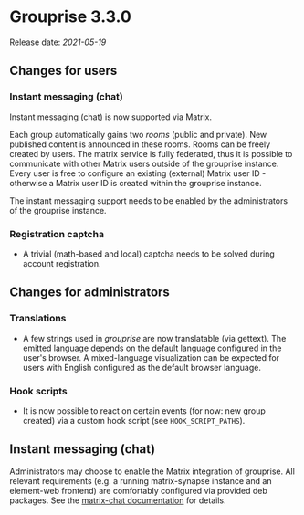 # Grouprise 3.3.0

Release date: *2021-05-19*

## Changes for users

### Instant messaging (chat)

Instant messaging (chat) is now supported via Matrix.

Each group automatically gains two *rooms* (public and private).
New published content is announced in these rooms.
Rooms can be freely created by users.
The matrix service is fully federated, thus it is possible to communicate with other Matrix users
outside of the grouprise instance.
Every user is free to configure an existing (external) Matrix user ID - otherwise a Matrix user ID
is created within the grouprise instance.

The instant messaging support needs to be enabled by the administrators of the grouprise instance.


### Registration captcha

* A trivial (math-based and local) captcha needs to be solved during account registration.


## Changes for administrators

### Translations

* A few strings used in *grouprise* are now translatable (via gettext).  The emitted language
  depends on the default language configured in the user's browser.  A mixed-language visualization
  can be expected for users with English configured as the default browser language.


### Hook scripts

* It is now possible to react on certain events (for now: new group created) via a custom hook
  script (see `HOOK_SCRIPT_PATHS`).


## Instant messaging (chat)

Administrators may choose to enable the Matrix integration of grouprise.
All relevant requirements (e.g. a running matrix-synapse instance and an element-web frontend) are
comfortably configured via provided deb packages.
See the [matrix-chat documentation](../matrix_chat) for details.
